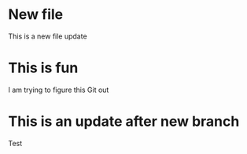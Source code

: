 # New file
This is a new file update
# This is fun
I am trying to figure this Git out
# This is an update after new branch
Test